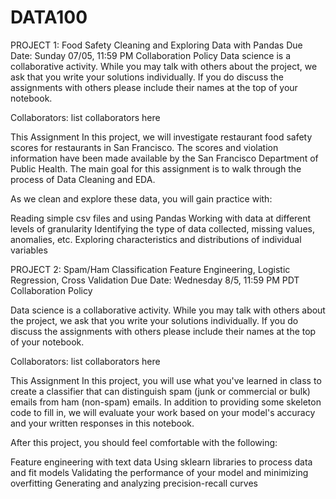 # DATA100
PROJECT 1: Food Safety
Cleaning and Exploring Data with Pandas
Due Date: Sunday 07/05, 11:59 PM
Collaboration Policy
Data science is a collaborative activity. While you may talk with others about the project, we ask that you write your solutions individually. If you do discuss the assignments with others please include their names at the top of your notebook.

Collaborators: list collaborators here

This Assignment
In this project, we will investigate restaurant food safety scores for restaurants in San Francisco. The scores and violation information have been made available by the San Francisco Department of Public Health. The main goal for this assignment is to walk through the process of Data Cleaning and EDA.

As we clean and explore these data, you will gain practice with:

Reading simple csv files and using Pandas
Working with data at different levels of granularity
Identifying the type of data collected, missing values, anomalies, etc.
Exploring characteristics and distributions of individual variables

PROJECT 2: Spam/Ham Classification
Feature Engineering, Logistic Regression, Cross Validation
Due Date: Wednesday 8/5, 11:59 PM PDT
Collaboration Policy

Data science is a collaborative activity. While you may talk with others about the project, we ask that you write your solutions individually. If you do discuss the assignments with others please include their names at the top of your notebook.

Collaborators: list collaborators here

This Assignment
In this project, you will use what you've learned in class to create a classifier that can distinguish spam (junk or commercial or bulk) emails from ham (non-spam) emails. In addition to providing some skeleton code to fill in, we will evaluate your work based on your model's accuracy and your written responses in this notebook.

After this project, you should feel comfortable with the following:

Feature engineering with text data
Using sklearn libraries to process data and fit models
Validating the performance of your model and minimizing overfitting
Generating and analyzing precision-recall curves
